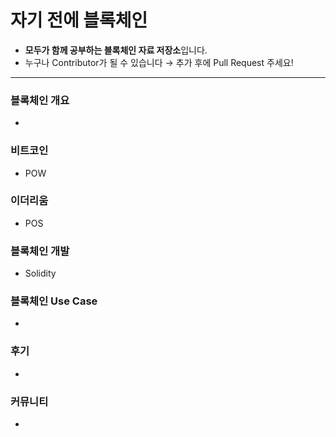# 자기 전에 블록체인
- **모두가 함께 공부하는 블록체인 자료 저장소**입니다.
- 누구나 Contributor가 될 수 있습니다 → 추가 후에 Pull Request 주세요!

------

### 블록체인 개요

- 



### 비트코인

- POW



### 이더리움

- POS



### 블록체인 개발

- Solidity



### 블록체인 Use Case

- 



### 후기

- 



### 커뮤니티

- 



<!--stackedit_data:
eyJoaXN0b3J5IjpbMTE4NTYwMTM2Ml19
-->
